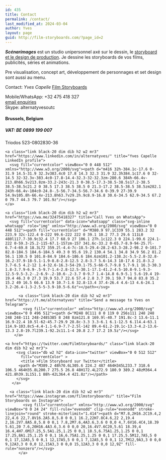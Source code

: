 ```yaml
---
id: 435
title: Contact
permalink: /contact/
last_modified_at: 2024-03-04
author: Yves
layout: page
guid: http://film-storyboards.com/?page_id=2
---
```


_**Scénarimages**_ est un studio unipersonnel axé sur le dessin, le [storyboard et le design de production](https://film-storyboards.fr/portfolio "Film Storyboards, Illustration de Production, storyboard et production design, portfolio"). Je dessine les storyboards de vos films, publicités, séries et animations.

Pre visualisation, concept art, développement de personnages et set design sont aussi au menu.


Contact: *Yves Capelle*
[Film Storyboards](https://film-storyboards.com)

Mobile/WhatsApp: +32 475 418 327  
 [email enquiries](mailto:yves@film-storyboards.com?subject=Question%20envoyée%20depuis%20scénarimages%20site)  
Skype: alternatyvesoutc

#### Brussels, Belgium

##### VAT: BE 0899 199 007  
Triodos 523-0802830-36

<section class="fl w-100 w-70-ns">

	<a class="link black-20 dim dib h2 w2 mr3" href="https://www.linkedin.com/in/alternatyves/" title="Yves Capelle LinkedIn profile">
	  <svg fill="currentcolor" viewBox="0 0 448 512" xmlns="http://www.w3.org/2000/svg"><path d="m416 32h-384.1c-17.6 0-31.9 14.5-31.9 32.3v383.4c0 17.8 14.3 32.3 31.9 32.3h384.1c17.6 0 32-14.5 32-32.3v-383.4c0-17.8-14.4-32.3-32-32.3zm-280.6 384h-66.4v-213.8h66.5v213.8zm-33.2-243c-21.3 0-38.5-17.3-38.5-38.5s17.2-38.5 38.5-38.5c21.2 0 38.5 17.3 38.5 38.5 0 21.3-17.2 38.5-38.5 38.5zm282.1 243h-66.4v-104c0-24.8-.5-56.7-34.5-56.7-34.6 0-39.9 27-39.9 54.9v105.8h-66.4v-213.8h63.7v29.2h.9c8.9-16.8 30.6-34.5 62.9-34.5 67.2 0 79.7 44.3 79.7 101.9z"/></svg>
	</a>

	<a class="link black-20 dim dib h2 w2 mr3" href="https://wa.me/32475418327" title="Call Yves on WhatsApp">
	  <svg fill="currentcolor" data-icon="whatsapp" class="svg-inline whatsapp" role="img" xmlns="http://www.w3.org/2000/svg" viewBox="0 0 448 512"><path fill="currentColor" d="M380.9 97.1C339 55.1 283.2 32 223.9 32c-122.4 0-222 99.6-222 222 0 39.1 10.2 77.3 29.6 111L0 480l117.7-30.9c32.4 17.7 68.9 27 106.1 27h.1c122.3 0 224.1-99.6 224.1-222 0-59.3-25.2-115-67.1-157zm-157 341.6c-33.2 0-65.7-8.9-94-25.7l-6.7-4-69.8 18.3L72 359.2l-4.4-7c-18.5-29.4-28.2-63.3-28.2-98.2 0-101.7 82.8-184.5 184.6-184.5 49.3 0 95.6 19.2 130.4 54.1 34.8 34.9 56.2 81.2 56.1 130.5 0 101.8-84.9 184.6-186.6 184.6zm101.2-138.2c-5.5-2.8-32.8-16.2-37.9-18-5.1-1.9-8.8-2.8-12.5 2.8-3.7 5.6-14.3 18-17.6 21.8-3.2 3.7-6.5 4.2-12 1.4-32.6-16.3-54-29.1-75.5-66-5.7-9.8 5.7-9.1 16.3-30.3 1.8-3.7.9-6.9-.5-9.7-1.4-2.8-12.5-30.1-17.1-41.2-4.5-10.8-9.1-9.3-12.5-9.5-3.2-.2-6.9-.2-10.6-.2-3.7 0-9.7 1.4-14.8 6.9-5.1 5.6-19.4 19-19.4 46.3 0 27.3 19.9 53.7 22.6 57.4 2.8 3.7 39.1 59.7 94.8 83.8 35.2 15.2 49 16.5 66.6 13.9 10.7-1.6 32.8-13.4 37.4-26.4 4.6-13 4.6-24.1 3.2-26.4-1.3-2.5-5-3.9-10.5-6.6z"></path></svg>
  </a>
   
		  <a class="link black-20 dim dib h2 w2 mr3" href="https://t.me/alternatyves" title="Send a message to Yves on Telegram">
			<svg fill="currentcolor" xmlns="http://www.w3.org/2000/svg" viewBox="0 0 496 512"><path d="M248 8C111 8 0 119 0 256s111 248 248 248 248-111 248-248S385 8 248 8zm121.8 169.9l-40.7 191.8c-3 13.6-11.1 16.9-22.4 10.5l-62-45.7-29.9 28.8c-3.3 3.3-6.1 6.1-12.5 6.1l4.4-63.1 114.9-103.8c5-4.4-1.1-6.9-7.7-2.5l-142 89.4-61.2-19.1c-13.3-4.2-13.6-13.3 2.8-19.7l239.1-92.2c11.1-4 20.8 2.7 17.2 19.5z"/></svg>
		</a>

	<a href="https://twitter.com/FilmStoryboards/" class="link black-20 dim dib h2 w2 mr3">
		 <svg class="db w2 h2" data-icon="twitter" viewBox="0 0 512 512"
		   fill="currentColor" >
		   <title >Film Storyboard sur Twitter</title>
		  <path d="M389.2 48h70.6L305.6 224.2 487 464H345L233.7 318.6 106.5 464H35.8L200.7 275.5 26.8 48H172.4L272.9 180.9 389.2 48zM364.4 421.8h39.1L151.1 88h-42L364.4 421.8z"/></path>
		 </svg>
	   </a>
	  
	  <a class="link black-20 dim dib h2 w2 mr3" href="https://www.instagram.com/filmstoryboards/" title="Film Storyboards on Instagram">
			<svg fill="currentcolor" xmlns="http://www.w3.org/2000/svg" viewBox="0 0 24 24" fill-rule="evenodd" clip-rule="evenodd" stroke-linejoin="round" stroke-miterlimit="1.414"><path d="M7.8,2H16.2C19.4,2 22,4.6 22,7.8V16.2A5.8,5.8 0 0,1 16.2,22H7.8C4.6,22 2,19.4 2,16.2V7.8A5.8,5.8 0 0,1 7.8,2M7.6,4A3.6,3.6 0 0,0 4,7.6V16.4C4,18.39 5.61,20 7.6,20H16.4A3.6,3.6 0 0,0 20,16.4V7.6C20,5.61 18.39,4 16.4,4H7.6M17.25,5.5A1.25,1.25 0 0,1 18.5,6.75A1.25,1.25 0 0,1 17.25,8A1.25,1.25 0 0,1 16,6.75A1.25,1.25 0 0,1 17.25,5.5M12,7A5,5 0 0,1 17,12A5,5 0 0,1 12,17A5,5 0 0,1 7,12A5,5 0 0,1 12,7M12,9A3,3 0 0,0 9,12A3,3 0 0,0 12,15A3,3 0 0,0 15,12A3,3 0 0,0 12,9Z" fill-rule="nonzero"/></svg>
		  </a>
</section>